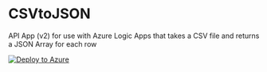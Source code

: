 # CSVtoJSON

API App (v2) for use with Azure Logic Apps that takes a CSV file and returns a JSON Array for each row

[![Deploy to Azure](http://azuredeploy.net/deploybutton.png)](https://azuredeploy.net/)
